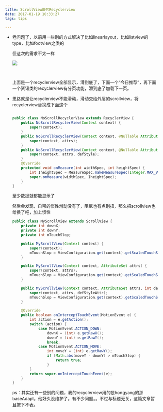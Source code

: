 ```yaml
---
title: ScrollView嵌套Recyclerview
date: 2017-01-19 10:33:27
tags: tips

---
```


- 老问题了，以前用一些别的方式解决了比如linearlayout，比如listview的type，比如footview之类的

  但这次的需求不太一样

  ![](https://ooo.0o0.ooo/2017/01/19/588063134fec6.png)

  ​

  上面是一个recyclerview全部显示，滑到底了，下面一个“今日推荐”，再下面一个资讯类的recyclerview有分页功能，滑到底了加载下一页。

- 思路就是让recyclerview不能滑动，滑动交给外层的scrollview，将recyclerview替换成下面这个

  ```java

  public class NoScrollRecyclerView extends RecyclerView {
      public NoScrollRecyclerView(Context context) {
          super(context);
      }
      public NoScrollRecyclerView(Context context, @Nullable AttributeSet attrs) {
          super(context, attrs);
      }
      public NoScrollRecyclerView(Context context, @Nullable AttributeSet attrs, int defStyle) {
          super(context, attrs, defStyle);
      }
      @Override
      protected void onMeasure(int widthSpec, int heightSpec) {
          int IheightSpec = MeasureSpec.makeMeasureSpec(Integer.MAX_VALUE >> 2, MeasureSpec.AT_MOST);
          super.onMeasure(widthSpec, IheightSpec);
      }
  }
  ```

  至少数据就都能显示了

  然后会发现，自带的惯性滑动没有了，阻尼也有点别扭，那么把scrollview也给换了吧，加上惯性

  ```java
  public class MyScrollView extends ScrollView {
      private int downX;
      private int downY;
      private int mTouchSlop;

      public MyScrollView(Context context) {
          super(context);
          mTouchSlop = ViewConfiguration.get(context).getScaledTouchSlop();
      }

      public MyScrollView(Context context, AttributeSet attrs) {
          super(context, attrs);
          mTouchSlop = ViewConfiguration.get(context).getScaledTouchSlop();
      }

      public MyScrollView(Context context, AttributeSet attrs, int defStyleAttr) {
          super(context, attrs, defStyleAttr);
          mTouchSlop = ViewConfiguration.get(context).getScaledTouchSlop();
      }

      @Override
      public boolean onInterceptTouchEvent(MotionEvent e) {
          int action = e.getAction();
          switch (action) {
              case MotionEvent.ACTION_DOWN:
                  downX = (int) e.getRawX();
                  downY = (int) e.getRawY();
                  break;
              case MotionEvent.ACTION_MOVE:
                  int moveY = (int) e.getRawY();
                  if (Math.abs(moveY - downY) > mTouchSlop) {
                      return true;
                  }
          }
          return super.onInterceptTouchEvent(e);
      }
  }
  ```

  ps：其实还有一些别的问题，我的recyclerview用的是hongyang的那baseAdapt，他好久没维护了，有不少问题。。不过与标题无关，这篇文章暂且按下不表。
